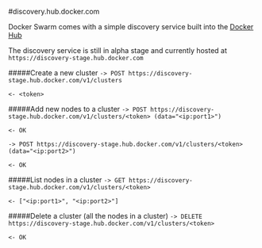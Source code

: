#discovery.hub.docker.com

Docker Swarm comes with a simple discovery service built into the [Docker Hub](http://hub.docker.com)

The discovery service is still in alpha stage and currently hosted at `https://discovery-stage.hub.docker.com`

#####Create a new cluster
`-> POST https://discovery-stage.hub.docker.com/v1/clusters`

`<- <token>`

#####Add new nodes to a cluster
`-> POST https://discovery-stage.hub.docker.com/v1/clusters/<token> (data="<ip:port1>")`

`<- OK`

`-> POST https://discovery-stage.hub.docker.com/v1/clusters/<token> (data="<ip:port2>")`

`<- OK`


#####List nodes in a cluster
`-> GET https://discovery-stage.hub.docker.com/v1/clusters/<token>`

`<- ["<ip:port1>", "<ip:port2>"]`


#####Delete a cluster (all the nodes in a cluster)
`-> DELETE https://discovery-stage.hub.docker.com/v1/clusters/<token>`

`<- OK`
